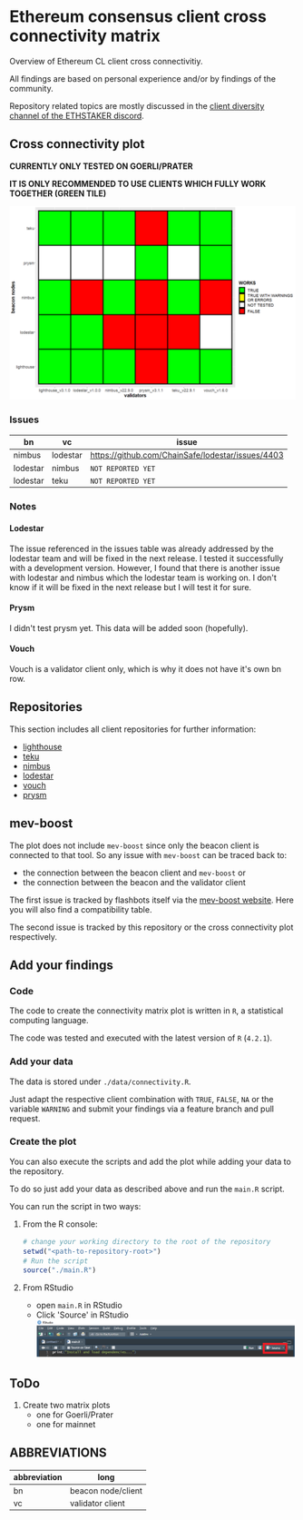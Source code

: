 # Ethereum consensus client cross connectivity matrix

Overview of Ethereum CL client cross connectivitiy.

All findings are based on personal experience and/or by findings of the community.

Repository related topics are mostly discussed in the [client diversity channel of the ETHSTAKER discord](https://discord.com/channels/694822223575384095/933102729952395344).

## Cross connectivity plot

<!-- markdownlint-disable-next-line MD036 -->
**CURRENTLY ONLY TESTED ON GOERLI/PRATER**

<!-- markdownlint-disable-next-line MD036 -->
**IT IS ONLY RECOMMENDED TO USE CLIENTS WHICH FULLY WORK TOGETHER (GREEN TILE)**

![Connectivity plot](./misc/connectivity.png)

### Issues

| bn | vc | issue |
| --- | --- | --- |
| nimbus | lodestar | <https://github.com/ChainSafe/lodestar/issues/4403> |
| lodestar | nimbus | `NOT REPORTED YET` |
| lodestar | teku | `NOT REPORTED YET` |

### Notes

#### Lodestar

The issue referenced in the issues table was already addressed by the lodestar team and will be fixed in the next release. I tested it successfully with a development version. However, I found that there is another issue with lodestar and nimbus which the lodestar team is working on. I don't know if it will be fixed in the next release but I will test it for sure.

#### Prysm

I didn't test prysm yet. This data will be added soon (hopefully).

#### Vouch

Vouch is a validator client only, which is why it does not have it's own bn row.

## Repositories

This section includes all client repositories for further information:

* [lighthouse](https://github.com/sigp/lighthouse)
* [teku](https://github.com/ConsenSys/teku)
* [nimbus](https://github.com/status-im/nimbus-eth2)
* [lodestar](https://github.com/ChainSafe/lodestar)
* [vouch](https://github.com/attestantio/vouch)
* [prysm](https://github.com/prysmaticlabs/prysm)

## mev-boost

The plot does not include `mev-boost` since only the beacon client is connected to that tool. So any issue with `mev-boost` can be traced back to:

* the connection between the beacon client and `mev-boost` or
* the connection between the beacon and the validator client

The first issue is tracked by flashbots itself via the [mev-boost website](https://boost.flashbots.net/). Here you will also find a compatibility table.

The second issue is tracked by this repository or the cross connectivity plot respectively.

## Add your findings

### Code

The code to create the connectivity matrix plot is written in `R`, a statistical computing language.

The code was tested and executed with the latest version of `R` (`4.2.1`).

### Add your data

The data is stored under `./data/connectivity.R`.

Just adapt the respective client combination with `TRUE`, `FALSE`, `NA` or the variable `WARNING` and submit your findings via a feature branch and pull request.

### Create the plot

You can also execute the scripts and add the plot while adding your data to the repository.

To do so just add your data as described above and run the `main.R` script.

You can run the script in two ways:

1. From the R console:

   ```R
   # change your working directory to the root of the repository
   setwd("<path-to-repository-root>")
   # Run the script
   source("./main.R")
   ```

1. From RStudio
  
    * open `main.R` in RStudio
    * Click 'Source' in RStudio![source](./misc/rstudio-source.png)

## ToDo

1. Create two matrix plots
   * one for Goerli/Prater
   * one for mainnet

## ABBREVIATIONS

| abbreviation | long |
| --- | --- |
| bn | beacon node/client |
| vc | validator client |
